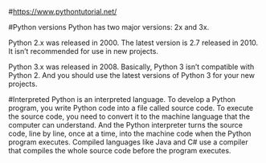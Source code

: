 #https://www.pythontutorial.net/

#Python versions
Python has two major versions: 2x and 3x.

Python 2.x was released in 2000. The latest version is 2.7 released in 2010. It isn’t recommended for use in new projects.

Python 3.x was released in 2008. Basically, Python 3 isn’t compatible with Python 2. And you should use the latest versions of Python 3 for your new projects.

#Interpreted
Python is an interpreted language. To develop a Python program, you write Python code into a file called source code. 
To execute the source code, you need to convert it to the machine language that the computer can understand. And the Python interpreter turns the source code, line by line, once at a time, into the machine code when the Python program executes.
Compiled languages like Java and C# use a compiler that compiles the whole source code before the program executes.